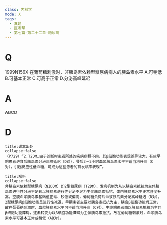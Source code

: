 ```yaml
---
class: 内科学
mode: X
tags:
  - 真题
  - 医考帮
  - 第七篇-第二十二章-糖尿病
---
```


# Q
1999N156X 在葡萄糖刺激时，非胰岛素依赖型糖尿病病人的胰岛素水平
A.可稍低
B.可基本正常
C.可高于正常
D.分泌高峰延迟

# A
ABCD
# D
```ad-note
title:课本出处
collapse:false
（P729）“2.T2DM…由于诊断时患者所处的疾病病程不同，其β细胞功能表现差异较大，有些早期患者进食后胰岛素分泌高峰延迟（D对），餐后3～5小时血浆胰岛素水平不适当地升高（C对），引起反应性低血糖，可成为这些患者的首发临床表现”。
```

```ad-summary
title:解析
collapse:false
非胰岛素依赖型糖尿病（NIDDM）即2型糖尿病（T2DM），发病机制为从以胰岛素抵抗为主伴胰岛素进行性分泌不足到以胰岛素进行性分泌不足为主伴胰岛素抵抗，体内胰岛素水平正常甚至升高，空腹血浆胰岛素基础值正常、较低或偏高，葡萄糖负荷后血浆胰岛素分泌高峰延迟（D对）。2型糖尿病β细胞功能呈进行性减退，早期患者主要以胰岛素抵抗为主，胰岛β细胞功能尚正常，故在葡萄糖刺激时，血浆胰岛素水平可不适当地升高（C对）。中晚期患者由以胰岛素抵抗为主伴β细胞功能障碍，逐渐转变为以β细胞功能障碍为主伴胰岛素抵抗，故在葡萄糖刺激时，血浆胰岛素水平可基本正常或稍低（AB对）。
```

